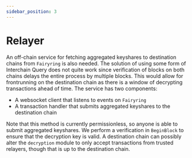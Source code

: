 ```yaml
---
sidebar_position: 3
---
```


# Relayer

An off-chain service for fetching aggregated keyshares to destination chains from `Fairyring` is also needed. The solution of using some form of Interchain Query does not quite work since verification of blocks on both chains delays the entire process by multiple blocks. This would allow for frontrunning on the destination chain as there is a window of decrypting transactions ahead of time.
The service has two components:

- A websocket client that listens to events on `Fairyring`
- A transaction handler that submits aggregated keyshares to the destination chain

Note that this method is currently permissionless, so anyone is able to submit aggregated keyshares. We perform a verification in `BeginBlock` to ensure that the decryption key is valid.
A destination chain can possibly alter the `decryption` module to only accept transactions from trusted relayers, though that is up to the destination chain.
